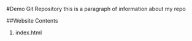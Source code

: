 #Demo Git Repository
this is a paragraph of information about my repo

##Website Contents
1. index.html

